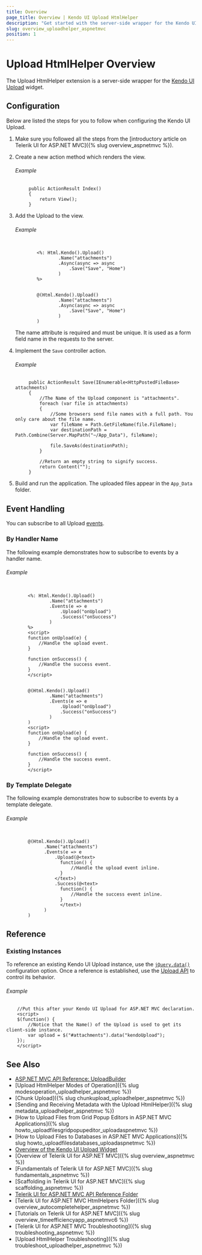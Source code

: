 ```yaml
---
title: Overview
page_title: Overview | Kendo UI Upload HtmlHelper
description: "Get started with the server-side wrapper for the Kendo UI Upload widget for ASP.NET MVC."
slug: overview_uploadhelper_aspnetmvc
position: 1
---
```


# Upload HtmlHelper Overview

The Upload HtmlHelper extension is a server-side wrapper for the [Kendo UI Upload](https://demos.telerik.com/kendo-ui/upload/index) widget.

## Configuration

Below are listed the steps for you to follow when configuring the Kendo UI Upload.

1. Make sure you followed all the steps from the [introductory article on Telerik UI for ASP.NET MVC]({% slug overview_aspnetmvc %}).

1. Create a new action method which renders the view.

    ###### Example

            public ActionResult Index()
            {
                return View();
            }

1. Add the Upload to the view.

    ###### Example

    ```tab-ASPX

            <%: Html.Kendo().Upload()
                    .Name("attachments")
                    .Async(async => async
                        .Save("Save", "Home")
                    )
            %>
    ```
    ```tab-Razor

            @(Html.Kendo().Upload()
                    .Name("attachments")
                    .Async(async => async
                        .Save("Save", "Home")
                    )
            )
    ```

    The name attribute is required and must be unique. It is used as a form field name in the requests to the server.

1. Implement the `Save` controller action.

    ###### Example

            public ActionResult Save(IEnumerable<HttpPostedFileBase> attachments)
            {
                //The Name of the Upload component is "attachments".
                foreach (var file in attachments)
                {
                    //Some browsers send file names with a full path. You only care about the file name.
                    var fileName = Path.GetFileName(file.FileName);
                    var destinationPath = Path.Combine(Server.MapPath("~/App_Data"), fileName);

                    file.SaveAs(destinationPath);
                }

                //Return an empty string to signify success.
                return Content("");
            }

1. Build and run the application. The uploaded files appear in the `App_Data` folder.

## Event Handling

You can subscribe to all Upload [events](http://docs.telerik.com/kendo-ui/api/javascript/ui/upload#events).

### By Handler Name

The following example demonstrates how to subscribe to events by a handler name.

###### Example

```tab-ASPX

        <%: Html.Kendo().Upload()
                .Name("attachments")
                .Events(e => e
                    .Upload("onUpload")
                    .Success("onSuccess")
                )
        %>
        <script>
        function onUpload(e) {
            //Handle the upload event.
        }

        function onSuccess() {
            //Handle the success event.
        }
        </script>
```
```tab-Razor

        @(Html.Kendo().Upload()
                .Name("attachments")
                .Events(e => e
                    .Upload("onUpload")
                    .Success("onSuccess")
                )
        )
        <script>
        function onUpload(e) {
            //Handle the upload event.
        }

        function onSuccess() {
            //Handle the success event.
        }
        </script>
```

### By Template Delegate

The following example demonstrates how to subscribe to events by a template delegate.

###### Example

```tab-Razor

        @(Html.Kendo().Upload()
              .Name("attachments")
              .Events(e => e
                  .Upload(@<text>
                    function() {
                        //Handle the upload event inline.
                    }
                  </text>)
                  .Success(@<text>
                    function() {
                        //Handle the success event inline.
                    }
                    </text>)
              )
        )
```

## Reference

### Existing Instances

To reference an existing Kendo UI Upload instance, use the [`jQuery.data()`](http://api.jquery.com/jQuery.data/) configuration option. Once a reference is established, use the [Upload API](http://docs.telerik.com/kendo-ui/api/javascript/ui/upload#methods) to control its behavior.

###### Example

        //Put this after your Kendo UI Upload for ASP.NET MVC declaration.
        <script>
        $(function() {
            //Notice that the Name() of the Upload is used to get its client-side instance.
            var upload = $("#attachments").data("kendoUpload");
        });
        </script>

## See Also

* [ASP.NET MVC API Reference: UploadBuilder](http://docs.telerik.com/aspnet-mvc/api/Kendo.Mvc.UI.Fluent/UploadBuilder)
* [Upload HtmlHelper Modes of Operation]({% slug modesoperation_uploadhelper_aspnetmvc %})
* [Chunk Upload]({% slug chunkupload_uploadhelper_aspnetmvc %})
* [Sending and Receiving Metadata with the Upload HtmlHelper]({% slug metadata_uploadhelper_aspnetmvc %})
* [How to Upload Files from Grid Popup Editors in ASP.NET MVC Applications]({% slug howto_uploadfilesgridpopupeditor_uploadaspnetmvc %})
* [How to Upload Files to Databases in ASP.NET MVC Applications]({% slug howto_uploadfilesdatabases_uploadaspnetmvc %})
* [Overview of the Kendo UI Upload Widget](http://docs.telerik.com/kendo-ui/controls/editors/upload/overview)
* [Overview of Telerik UI for ASP.NET MVC]({% slug overview_aspnetmvc %})
* [Fundamentals of Telerik UI for ASP.NET MVC]({% slug fundamentals_aspnetmvc %})
* [Scaffolding in Telerik UI for ASP.NET MVC]({% slug scaffolding_aspnetmvc %})
* [Telerik UI for ASP.NET MVC API Reference Folder](http://docs.telerik.com/kendo-ui/api/Kendo.Mvc/AggregateFunction)
* [Telerik UI for ASP.NET MVC HtmlHelpers Folder]({% slug overview_autocompletehelper_aspnetmvc %})
* [Tutorials on Telerik UI for ASP.NET MVC]({% slug overview_timeefficiencyapp_aspnetmvc6 %})
* [Telerik UI for ASP.NET MVC Troubleshooting]({% slug troubleshooting_aspnetmvc %})
* [Upload HtmlHelper Troubleshooting]({% slug troubleshoot_uploadhelper_aspnetmvc %})
